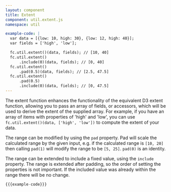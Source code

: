 ```yaml
---
layout: component
title: Extent
component: util.extent.js
namespace: util

example-code: |
  var data = [{low: 10, high: 30}, {low: 12, high: 40}];
  var fields = ['high', 'low'];

  fc.util.extent()(data, fields); // [10, 40]
  fc.util.extent()
      .include(0)(data, fields); // [0, 40]
  fc.util.extent()
      .pad(0.5)(data, fields); // [2.5, 47.5]
  fc.util.extent()
      .pad(0.5)
      .include(0)(data, fields); // [0, 47.5]
---
```


 The extent function enhances the functionality of the equivalent D3 extent function, allowing you to pass an array of fields, or accessors, which will be used to derive the extent of the supplied array. For example, if you have an array of items with properties of 'high' and 'low', you can use `fc.util.extent()(data, ['high', 'low'])` to compute the extent of your data.

 The range can be modified by using the `pad` property. Pad will scale the calculated range by the given input, e.g. if the calculated range is `[10, 20]` then calling `pad(1)` will modify the range to be `[5, 25]`. `pad(0)` is an identity.

 The range can be extended to include a fixed value, using the `include` property. The range is extended after padding, so the order of setting the properties is not important. If the included value was already within the range there will be no change.

```js
{{{example-code}}}
```
